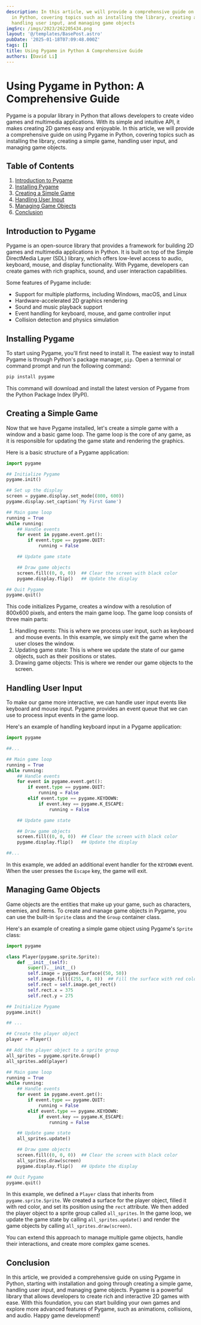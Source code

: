 ```yaml
---
description: In this article, we will provide a comprehensive guide on using Pygame
  in Python, covering topics such as installing the library, creating a simple game,
  handling user input, and managing game objects
imgSrc: /imgs/2023/262205434.png
layout: '@/templates/BasePost.astro'
pubDate: '2025-01-18T07:09:48.000Z'
tags: []
title: Using Pygame in Python A Comprehensive Guide
authors: [David Li]
---
```


# Using Pygame in Python: A Comprehensive Guide

Pygame is a popular library in Python that allows developers to create video games and multimedia applications. With its simple and intuitive API, it makes creating 2D games easy and enjoyable. In this article, we will provide a comprehensive guide on using Pygame in Python, covering topics such as installing the library, creating a simple game, handling user input, and managing game objects.

## Table of Contents

1. [Introduction to Pygame](#introduction-to-pygame)
2. [Installing Pygame](#installing-pygame)
3. [Creating a Simple Game](#creating-a-simple-game)
4. [Handling User Input](#handling-user-input)
5. [Managing Game Objects](#managing-game-objects)
6. [Conclusion](#conclusion)

## Introduction to Pygame

Pygame is an open-source library that provides a framework for building 2D games and multimedia applications in Python. It is built on top of the Simple DirectMedia Layer (SDL) library, which offers low-level access to audio, keyboard, mouse, and display functionality. With Pygame, developers can create games with rich graphics, sound, and user interaction capabilities.

Some features of Pygame include:

- Support for multiple platforms, including Windows, macOS, and Linux
- Hardware-accelerated 2D graphics rendering
- Sound and music playback support
- Event handling for keyboard, mouse, and game controller input
- Collision detection and physics simulation

## Installing Pygame

To start using Pygame, you'll first need to install it. The easiest way to install Pygame is through Python's package manager, `pip`. Open a terminal or command prompt and run the following command:

```bash
pip install pygame
```

This command will download and install the latest version of Pygame from the Python Package Index (PyPI).

## Creating a Simple Game

Now that we have Pygame installed, let's create a simple game with a window and a basic game loop. The game loop is the core of any game, as it is responsible for updating the game state and rendering the graphics.

Here is a basic structure of a Pygame application:

```python
import pygame

## Initialize Pygame
pygame.init()

## Set up the display
screen = pygame.display.set_mode((800, 600))
pygame.display.set_caption('My First Game')

## Main game loop
running = True
while running:
    ## Handle events
    for event in pygame.event.get():
        if event.type == pygame.QUIT:
            running = False

    ## Update game state

    ## Draw game objects
    screen.fill((0, 0, 0))  ## Clear the screen with black color
    pygame.display.flip()   ## Update the display

## Quit Pygame
pygame.quit()
```

This code initializes Pygame, creates a window with a resolution of 800x600 pixels, and enters the main game loop. The game loop consists of three main parts:

1. Handling events: This is where we process user input, such as keyboard and mouse events. In this example, we simply exit the game when the user closes the window.
2. Updating game state: This is where we update the state of our game objects, such as their positions or states.
3. Drawing game objects: This is where we render our game objects to the screen.

## Handling User Input

To make our game more interactive, we can handle user input events like keyboard and mouse input. Pygame provides an event queue that we can use to process input events in the game loop.

Here's an example of handling keyboard input in a Pygame application:

```python
import pygame

##...

## Main game loop
running = True
while running:
    ## Handle events
    for event in pygame.event.get():
        if event.type == pygame.QUIT:
            running = False
        elif event.type == pygame.KEYDOWN:
            if event.key == pygame.K_ESCAPE:
                running = False

    ## Update game state

    ## Draw game objects
    screen.fill((0, 0, 0))  ## Clear the screen with black color
    pygame.display.flip()   ## Update the display

##...
```

In this example, we added an additional event handler for the `KEYDOWN` event. When the user presses the `Escape` key, the game will exit.

## Managing Game Objects

Game objects are the entities that make up your game, such as characters, enemies, and items. To create and manage game objects in Pygame, you can use the built-in `Sprite` class and the `Group` container class.

Here's an example of creating a simple game object using Pygame's `Sprite` class:

```python
import pygame

class Player(pygame.sprite.Sprite):
    def __init__(self):
        super().__init__()
        self.image = pygame.Surface((50, 50))
        self.image.fill((255, 0, 0))  ## Fill the surface with red color
        self.rect = self.image.get_rect()
        self.rect.x = 375
        self.rect.y = 275

## Initialize Pygame
pygame.init()

## ...

## Create the player object
player = Player()

## Add the player object to a sprite group
all_sprites = pygame.sprite.Group()
all_sprites.add(player)

## Main game loop
running = True
while running:
    ## Handle events
    for event in pygame.event.get():
        if event.type == pygame.QUIT:
            running = False
        elif event.type == pygame.KEYDOWN:
            if event.key == pygame.K_ESCAPE:
                running = False

    ## Update game state
    all_sprites.update()

    ## Draw game objects
    screen.fill((0, 0, 0))  ## Clear the screen with black color
    all_sprites.draw(screen)
    pygame.display.flip()   ## Update the display

## Quit Pygame
pygame.quit()
```

In this example, we defined a `Player` class that inherits from `pygame.sprite.Sprite`. We created a surface for the player object, filled it with red color, and set its position using the `rect` attribute. We then added the player object to a sprite group called `all_sprites`. In the game loop, we update the game state by calling `all_sprites.update()` and render the game objects by calling `all_sprites.draw(screen)`.

You can extend this approach to manage multiple game objects, handle their interactions, and create more complex game scenes.

## Conclusion

In this article, we provided a comprehensive guide on using Pygame in Python, starting with installation and going through creating a simple game, handling user input, and managing game objects. Pygame is a powerful library that allows developers to create rich and interactive 2D games with ease. With this foundation, you can start building your own games and explore more advanced features of Pygame, such as animations, collisions, and audio. Happy game development!